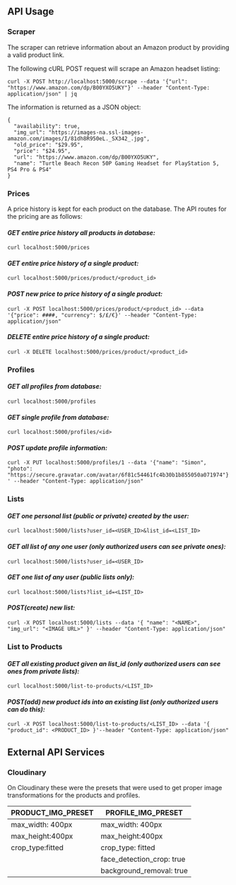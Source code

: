 ## API Usage

### Scraper

The scraper can retrieve information about an Amazon product by providing a valid product link.

The following cURL POST request will scrape an Amazon headset listing:

`curl -X POST http://localhost:5000/scrape --data '{"url": "https://www.amazon.com/dp/B00YXO5UKY"}' --header "Content-Type: application/json" | jq`

The information is returned as a JSON object:

```
{
  "availability": true,
  "img_url": "https://images-na.ssl-images-amazon.com/images/I/81dh8R950eL._SX342_.jpg",
  "old_price": "$29.95",
  "price": "$24.95",
  "url": "https://www.amazon.com/dp/B00YXO5UKY",
  "name": "Turtle Beach Recon 50P Gaming Headset for PlayStation 5, PS4 Pro & PS4"
}
```

### Prices

A price history is kept for each product on the database. The API routes for the pricing are as follows:

#### _GET entire price history all products in database:_

`curl localhost:5000/prices`

#### _GET entire price history of a single product:_

`curl localhost:5000/prices/product/<product_id>`

#### _POST new price to price history of a single product:_

`curl -X POST localhost:5000/prices/product/<product_id> --data '{"price": ####, "currency": $/£/€}' --header "Content-Type: application/json"`

#### _DELETE entire price history of a single product:_

`curl -X DELETE localhost:5000/prices/product/<product_id>`

### Profiles

#### _GET all profiles from database:_

`curl localhost:5000/profiles`

#### _GET single profile from database:_

`curl localhost:5000/profiles/<id>`

#### _POST update profile information:_

`curl -X PUT localhost:5000/profiles/1 --data '{"name": "Simon", "photo": "https://secure.gravatar.com/avatar/6f81c54461fc4b30b1b855050a071974"}' --header "Content-Type: application/json"`

### Lists

#### _GET one personal list (public or private) created by the user:_

`curl localhost:5000/lists?user_id=<USER_ID>&list_id=<LIST_ID>`

#### _GET all list of any one user (only authorized users can see private ones):_

`curl localhost:5000/lists?user_id=<USER_ID>`

#### _GET one list of any user (public lists only):_

`curl localhost:5000/lists?list_id=<LIST_ID>`

#### _POST(create) new list:_

`curl -X POST localhost:5000/lists --data '{ "name": "<NAME>", "img_url": "<IMAGE URL>" }' --header "Content-Type: application/json"`

### List to Products

#### _GET all existing product given an list_id (only authorized users can see ones from private lists):_

`curl localhost:5000/list-to-products/<LIST_ID>`

#### _POST(add) new product ids into an existing list (only authorized users can do this):_

`curl -X POST localhost:5000/list-to-products/<LIST_ID> --data '{ "product_id": <PRODUCT_ID> }'--header "Content-Type: application/json"`

## External API Services

### Cloudinary

On Cloudinary these were the presets that were used to get proper image transformations for the products and profiles.

| PRODUCT_IMG_PRESET | PROFILE_IMG_PRESET        |
| ------------------ | ------------------------- |
| max_width: 400px   | max_width: 400px          |
| max_height:400px   | max_height:400px          |
| crop_type:fitted   | crop_type: fitted         |
|                    | face_detection_crop: true |
|                    | background_removal: true  |
